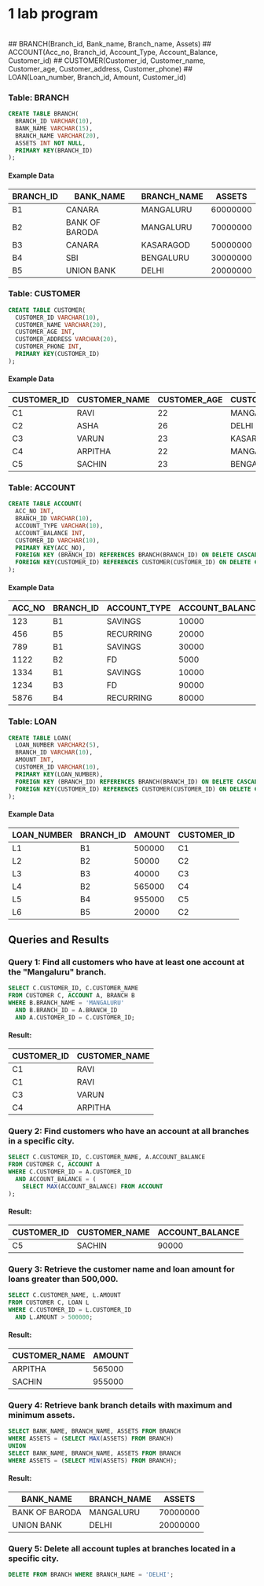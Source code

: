 #  1 lab program
<br>
## BRANCH(Branch_id, Bank_name, Branch_name, Assets)
## ACCOUNT(Acc_no, Branch_id, Account_Type, Account_Balance, Customer_id)
## CUSTOMER(Customer_id, Customer_name, Customer_age, Customer_address, Customer_phone)
## LOAN(Loan_number, Branch_id, Amount, Customer_id)
<br>

### Table: BRANCH
```sql
CREATE TABLE BRANCH(
  BRANCH_ID VARCHAR(10),
  BANK_NAME VARCHAR(15),
  BRANCH_NAME VARCHAR(20),
  ASSETS INT NOT NULL,
  PRIMARY KEY(BRANCH_ID)
);
```
#### Example Data
| BRANCH_ID | BANK_NAME       | BRANCH_NAME | ASSETS   |
|-----------|-----------------|-------------|----------|
| B1        | CANARA          | MANGALURU   | 60000000 |
| B2        | BANK OF BARODA  | MANGALURU   | 70000000 |
| B3        | CANARA          | KASARAGOD   | 50000000 |
| B4        | SBI             | BENGALURU   | 30000000 |
| B5        | UNION BANK      | DELHI       | 20000000 |

### Table: CUSTOMER
```sql
CREATE TABLE CUSTOMER(
  CUSTOMER_ID VARCHAR(10),
  CUSTOMER_NAME VARCHAR(20),
  CUSTOMER_AGE INT,
  CUSTOMER_ADDRESS VARCHAR(20),
  CUSTOMER_PHONE INT,
  PRIMARY KEY(CUSTOMER_ID)
);
```
#### Example Data
| CUSTOMER_ID | CUSTOMER_NAME | CUSTOMER_AGE | CUSTOMER_ADDRESS | CUSTOMER_PHONE |
|-------------|---------------|--------------|------------------|----------------|
| C1          | RAVI          | 22           | MANGALURU        | 8745263        |
| C2          | ASHA          | 26           | DELHI            | 98745641       |
| C3          | VARUN         | 23           | KASARGOD         | 78954623       |
| C4          | ARPITHA       | 22           | MANGALURU        | 9856325        |
| C5          | SACHIN        | 23           | BENGALORE        | 78541365       |

### Table: ACCOUNT
```sql
CREATE TABLE ACCOUNT(
  ACC_NO INT,
  BRANCH_ID VARCHAR(10),
  ACCOUNT_TYPE VARCHAR(10),
  ACCOUNT_BALANCE INT,
  CUSTOMER_ID VARCHAR(10),
  PRIMARY KEY(ACC_NO),
  FOREIGN KEY (BRANCH_ID) REFERENCES BRANCH(BRANCH_ID) ON DELETE CASCADE,
  FOREIGN KEY(CUSTOMER_ID) REFERENCES CUSTOMER(CUSTOMER_ID) ON DELETE CASCADE
);
```
#### Example Data
| ACC_NO | BRANCH_ID | ACCOUNT_TYPE | ACCOUNT_BALANCE | CUSTOMER_ID |
|--------|-----------|--------------|-----------------|-------------|
| 123    | B1        | SAVINGS      | 10000           | C1          |
| 456    | B5        | RECURRING    | 20000           | C2          |
| 789    | B1        | SAVINGS      | 30000           | C1          |
| 1122   | B2        | FD           | 5000            | C3          |
| 1334   | B1        | SAVINGS      | 10000           | C4          |
| 1234   | B3        | FD           | 90000           | C5          |
| 5876   | B4        | RECURRING    | 80000           | C3          |

### Table: LOAN
```sql
CREATE TABLE LOAN(
  LOAN_NUMBER VARCHAR2(5),
  BRANCH_ID VARCHAR(10),
  AMOUNT INT,
  CUSTOMER_ID VARCHAR(10),
  PRIMARY KEY(LOAN_NUMBER),
  FOREIGN KEY (BRANCH_ID) REFERENCES BRANCH(BRANCH_ID) ON DELETE CASCADE,
  FOREIGN KEY(CUSTOMER_ID) REFERENCES CUSTOMER(CUSTOMER_ID) ON DELETE CASCADE
);
```
#### Example Data
| LOAN_NUMBER | BRANCH_ID | AMOUNT  | CUSTOMER_ID |
|-------------|-----------|---------|-------------|
| L1          | B1        | 500000 | C1          |
| L2          | B2        | 50000  | C2          |
| L3          | B3        | 40000  | C3          |
| L4          | B2        | 565000 | C4          |
| L5          | B4        | 955000 | C5          |
| L6          | B5        | 20000  | C2          |

## Queries and Results

### Query 1: Find all customers who have at least one account at the "Mangaluru" branch.
```sql
SELECT C.CUSTOMER_ID, C.CUSTOMER_NAME 
FROM CUSTOMER C, ACCOUNT A, BRANCH B
WHERE B.BRANCH_NAME = 'MANGALURU' 
  AND B.BRANCH_ID = A.BRANCH_ID 
  AND A.CUSTOMER_ID = C.CUSTOMER_ID;
```
#### Result:
| CUSTOMER_ID | CUSTOMER_NAME |
|-------------|---------------|
| C1          | RAVI          |
| C1          | RAVI          |
| C3          | VARUN         |
| C4          | ARPITHA       |

### Query 2: Find customers who have an account at all branches in a specific city.
```sql
SELECT C.CUSTOMER_ID, C.CUSTOMER_NAME, A.ACCOUNT_BALANCE
FROM CUSTOMER C, ACCOUNT A
WHERE C.CUSTOMER_ID = A.CUSTOMER_ID 
  AND ACCOUNT_BALANCE = (
    SELECT MAX(ACCOUNT_BALANCE) FROM ACCOUNT
);
```
#### Result:
| CUSTOMER_ID | CUSTOMER_NAME | ACCOUNT_BALANCE |
|-------------|---------------|-----------------|
| C5          | SACHIN        | 90000           |

### Query 3: Retrieve the customer name and loan amount for loans greater than 500,000.
```sql
SELECT C.CUSTOMER_NAME, L.AMOUNT 
FROM CUSTOMER C, LOAN L 
WHERE C.CUSTOMER_ID = L.CUSTOMER_ID 
  AND L.AMOUNT > 500000;
```
#### Result:
| CUSTOMER_NAME | AMOUNT  |
|---------------|---------|
| ARPITHA       | 565000  |
| SACHIN        | 955000  |

### Query 4: Retrieve bank branch details with maximum and minimum assets.
```sql
SELECT BANK_NAME, BRANCH_NAME, ASSETS FROM BRANCH
WHERE ASSETS = (SELECT MAX(ASSETS) FROM BRANCH)
UNION
SELECT BANK_NAME, BRANCH_NAME, ASSETS FROM BRANCH
WHERE ASSETS = (SELECT MIN(ASSETS) FROM BRANCH);
```
#### Result:
| BANK_NAME       | BRANCH_NAME | ASSETS   |
|-----------------|-------------|----------|
| BANK OF BARODA  | MANGALURU   | 70000000 |
| UNION BANK      | DELHI       | 20000000 |

### Query 5: Delete all account tuples at branches located in a specific city.
```sql
DELETE FROM BRANCH WHERE BRANCH_NAME = 'DELHI';
```
